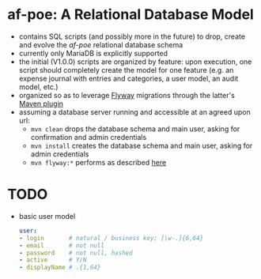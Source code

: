 # af-poe: A Relational Database Model

 * contains SQL scripts (and possibly more in the future) to drop, create and
   evolve the _af-poe_ relational database schema
 * currently only MariaDB is explicitly supported
 * the initial (V1.0.0) scripts are organized by feature: upon execution, one
   script should completely create the model for one feature (e.g. an expense
   journal with entries and categories, a user model, an audit model, etc.)
 * organized so as to leverage [Flyway](https://flywaydb.org/) migrations
   through the latter's [Maven plugin](https://flywaydb.org/documentation/maven/)
 * assuming a database server running and accessible at an agreed upon url:
   * `mvn clean` drops the database schema and main user, asking for confirmation
     and admin credentials
   * `mvn install` creates the database schema and main user, asking for admin credentials
   * `mvn flyway:*` performs as described [here](https://flywaydb.org/documentation/maven/)

# TODO

 * basic user model
   ```yaml
   user:
   - login       # natural / business key; [\w-.]{6,64}
   - email       # not null
   - password    # not null, hashed
   - active      # Y/N
   - displayName # .{1,64}
   ```
